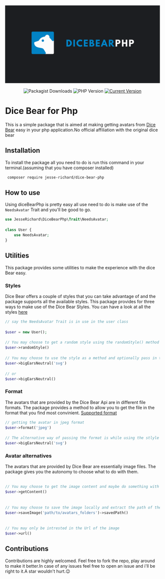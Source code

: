 

![Dice Bear Image](Images/certificate%20of%20(1).png)
<div align="center">
 
![Packagist Downloads](https://img.shields.io/packagist/dt/jesse-richard/dice-bear-php.svg)
![PHP Version](https://img.shields.io/badge/PHP-%3E%3D7.2-brightgreen.svg)
[![Current Version](https://img.shields.io/packagist/v/jesse-richard/dice-bear-php.svg)](https://packagist.org/packages/your-vendor-name/your-package-name)
</div>


# Dice Bear for Php

This is a simple package that is aimed at making getting avatars from [Dice Bear](https://www.dicebear.com/) easy in your php application.No official affiliation with the original dice bear


## Installation

To install the package all you need to do is run this command in your terminal.(assuming that you have composer installed)
```bash
 composer require jesse-richard/dice-bear-php
```


## How to use
Using diceBearPhp is pretty easy all use need to do is make use of the `NeedsAvatar` Trait and you'll be good to go.

```php
use JesseRichard\DiceBearPhp\Trait\NeedsAvatar;

class User {
    use NeedsAvatar;
}

```
## Utilities

This package provides some utilities to make the experience with the dice Bear easy. 

### Styles

Dice Bear offers a couple of styles that you can take advantage of and the package supports all the available styles. This package provides for three ways to make use of the Dice Bear Styles. You can have a look at all the styles [here](https://www.dicebear.com/styles/)

```php
// say the NeedsAvatar Trait is in use in the user class

$user = new User();

// You may choose to get a random style using the randomStyle() method like so
$user->randomStyle()

// You may choose to use the style as a method and optionally pass in the format you want it to be in using camelCase eg(big ears Neutral)
$user->bigEarsNeutral('svg')

// or 
$user->bigEarsNeutral()

```

### Format

The avatars that are provided by the Dice Bear Api are in different file formats. The package provides a method to allow you to get the file in the format that you find most convinient.
[Supported format](https://www.dicebear.com/how-to-use/http-api/#file-format)

```php
// getting the avatar in jpeg format
$user->format('jpeg')

// The alternative way of passing the format is while using the stlyle as a method as had been shown
$user->bigEarsNeutral('svg')

```

### Avatar alternatives

The avatars that are provided by Dice Bear are essentially image files. The package gives you the autonomy to choose what to do with them.

```php

// You may choose to get the image content and maybe do something with it
$user->getContent()


// You may choose to save the image locally and extract the path of the image
$user->saveImage('path/to/avatars_folders')->savedPath()


// You may only be intrested in the Url of the image
$user->url()

```
## Contributions

Contributions are highly welcomed. Feel free to fork the repo, play around to make it better.In case of any issues feel free to open an issue and i'll be right to it.A star wouldn't hurt.😉
